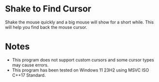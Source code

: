 # Shake to Find Cursor
Shake the mouse quickly and a big mouse will show for a short while. This will help you find back the mouse cursor.

# Notes
* This program does not support custom cursors and some cursor types may cause errors.
* This program has been tested on Windows 11 23H2 using MSVC ISO C++17 Standard.